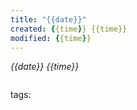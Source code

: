 ```yaml
---
title: "{{date}}"
created: {{time}} {{time}}
modified: {{time}}
---
```

*{{date}}  {{time}}*
```

```
tags: 
